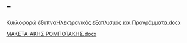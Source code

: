 # -
Κυκλοφορώ έξυπνα[Ηλεκτρονικός εξοπλισμός και Προγράμματα.docx](https://github.com/tosxoleio-mou/-/files/7115445/default.docx)

[ΜΑΚΕΤΑ-ΑΚΗΣ ΡΟΜΠΟΤΑΚΗΣ.docx](https://github.com/tosxoleio-mou/-/files/7115443/-.docx)
